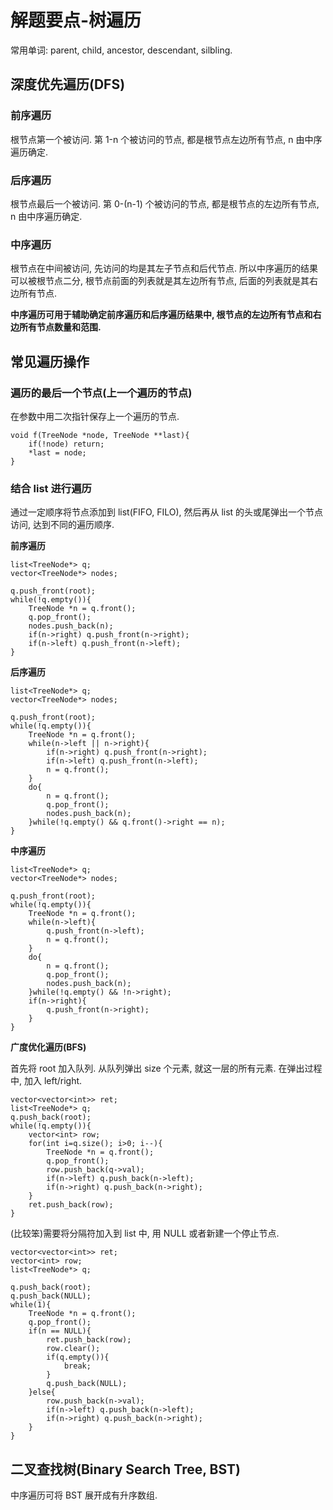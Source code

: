 # 解题要点-树遍历

常用单词: parent, child, ancestor, descendant, silbling.

## 深度优先遍历(DFS)

### 前序遍历

根节点第一个被访问. 第 1-n 个被访问的节点, 都是根节点左边所有节点, n 由中序遍历确定.

### 后序遍历

根节点最后一个被访问. 第 0-(n-1) 个被访问的节点, 都是根节点的左边所有节点, n 由中序遍历确定.

### 中序遍历

根节点在中间被访问, 先访问的均是其左子节点和后代节点. 所以中序遍历的结果可以被根节点二分, 根节点前面的列表就是其左边所有节点, 后面的列表就是其右边所有节点.

**中序遍历可用于辅助确定前序遍历和后序遍历结果中, 根节点的左边所有节点和右边所有节点数量和范围.**

## 常见遍历操作

### 遍历的最后一个节点(上一个遍历的节点)

在参数中用二次指针保存上一个遍历的节点.

	void f(TreeNode *node, TreeNode **last){
		if(!node) return;
		*last = node;
	}

### 结合 list 进行遍历

通过一定顺序将节点添加到 list(FIFO, FILO), 然后再从 list 的头或尾弹出一个节点访问, 达到不同的遍历顺序.

**前序遍历**

    list<TreeNode*> q;
	vector<TreeNode*> nodes;
	
	q.push_front(root);
	while(!q.empty()){
		TreeNode *n = q.front();
		q.pop_front();
		nodes.push_back(n);
		if(n->right) q.push_front(n->right);
		if(n->left) q.push_front(n->left);
	}

**后序遍历**

    list<TreeNode*> q;
	vector<TreeNode*> nodes;
	
	q.push_front(root);
	while(!q.empty()){
		TreeNode *n = q.front();
		while(n->left || n->right){
			if(n->right) q.push_front(n->right);
			if(n->left) q.push_front(n->left);
			n = q.front();
		}
		do{
			n = q.front();
			q.pop_front();
			nodes.push_back(n);
		}while(!q.empty() && q.front()->right == n);	
	}

**中序遍历**

	list<TreeNode*> q;
	vector<TreeNode*> nodes;
	
	q.push_front(root);
	while(!q.empty()){
		TreeNode *n = q.front();
		while(n->left){
			q.push_front(n->left);
			n = q.front();
		}
		do{
			n = q.front();
			q.pop_front();
			nodes.push_back(n);
		}while(!q.empty() && !n->right);
		if(n->right){
			q.push_front(n->right);
		}
	}

**广度优化遍历(BFS)**

首先将 root 加入队列. 从队列弹出 size 个元素, 就这一层的所有元素. 在弹出过程中, 加入 left/right.

    vector<vector<int>> ret;
	list<TreeNode*> q;
	q.push_back(root);
	while(!q.empty()){
		vector<int> row;
		for(int i=q.size(); i>0; i--){
			TreeNode *n = q.front();
			q.pop_front();
			row.push_back(q->val);
			if(n->left) q.push_back(n->left);
			if(n->right) q.push_back(n->right);
		}
		ret.push_back(row);
	}

(比较笨)需要将分隔符加入到 list 中, 用 NULL 或者新建一个停止节点.

	vector<vector<int>> ret;
	vector<int> row;
	list<TreeNode*> q;
	
	q.push_back(root);
	q.push_back(NULL);
	while(1){
		TreeNode *n = q.front();
		q.pop_front();
		if(n == NULL){
			ret.push_back(row);
			row.clear();
			if(q.empty()){
				break;
			}
			q.push_back(NULL);
		}else{
			row.push_back(n->val);
			if(n->left) q.push_back(n->left);
			if(n->right) q.push_back(n->right);
		}
	}

## 二叉查找树(Binary Search Tree, BST)

中序遍历可将 BST 展开成有升序数组.


